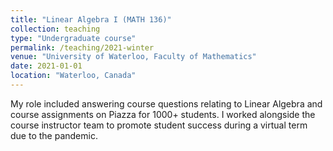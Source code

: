 ```yaml
---
title: "Linear Algebra I (MATH 136)"
collection: teaching
type: "Undergraduate course"
permalink: /teaching/2021-winter
venue: "University of Waterloo, Faculty of Mathematics"
date: 2021-01-01
location: "Waterloo, Canada"
---
```


My role included answering course questions relating to Linear Algebra and course assignments on Piazza for 1000+ students. I worked alongside the course instructor team to promote student success during a virtual term due to the pandemic. 